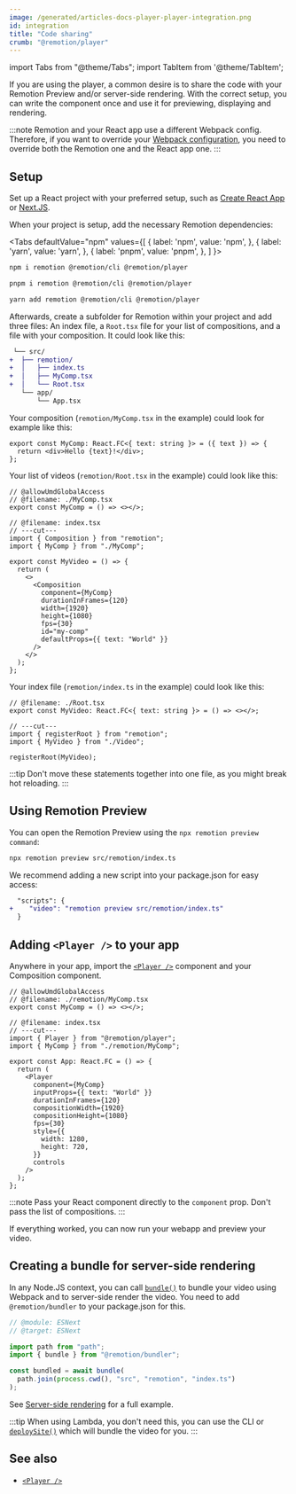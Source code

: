 ```yaml
---
image: /generated/articles-docs-player-player-integration.png
id: integration
title: "Code sharing"
crumb: "@remotion/player"
---
```


import Tabs from "@theme/Tabs";
import TabItem from '@theme/TabItem';

If you are using the player, a common desire is to share the code with your Remotion Preview and/or server-side rendering. With the correct setup, you can write the component once and use it for previewing, displaying and rendering.

:::note
Remotion and your React app use a different Webpack config. Therefore, if you want to override your [Webpack configuration](/docs/webpack), you need to override both the Remotion one and the React app one.
:::

## Setup

Set up a React project with your preferred setup, such as [Create React App](https://reactjs.org/docs/create-a-new-react-app.html) or [Next.JS](https://nextjs.org/learn/basics/create-nextjs-app/setup).

When your project is setup, add the necessary Remotion dependencies:

<Tabs
defaultValue="npm"
values={[
{ label: 'npm', value: 'npm', },
{ label: 'yarn', value: 'yarn', },
{ label: 'pnpm', value: 'pnpm', },
]
}>
<TabItem value="npm">

```bash
npm i remotion @remotion/cli @remotion/player
```

  </TabItem>

  <TabItem value="pnpm">

```bash
pnpm i remotion @remotion/cli @remotion/player
```

  </TabItem>
  <TabItem value="yarn">

```bash
yarn add remotion @remotion/cli @remotion/player
```

  </TabItem>
</Tabs>

Afterwards, create a subfolder for Remotion within your project and add three files: An index file, a `Root.tsx` file for your list of compositions, and a file with your composition. It could look like this:

```diff
 └── src/
+  ├── remotion/
+  │   ├── index.ts
+  │   ├── MyComp.tsx
+  │   └── Root.tsx
   └── app/
       └── App.tsx
```

Your composition (`remotion/MyComp.tsx` in the example) could look for example like this:

```tsx twoslash
export const MyComp: React.FC<{ text: string }> = ({ text }) => {
  return <div>Hello {text}!</div>;
};
```

Your list of videos (`remotion/Root.tsx` in the example) could look like this:

```tsx twoslash
// @allowUmdGlobalAccess
// @filename: ./MyComp.tsx
export const MyComp = () => <></>;

// @filename: index.tsx
// ---cut---
import { Composition } from "remotion";
import { MyComp } from "./MyComp";

export const MyVideo = () => {
  return (
    <>
      <Composition
        component={MyComp}
        durationInFrames={120}
        width={1920}
        height={1080}
        fps={30}
        id="my-comp"
        defaultProps={{ text: "World" }}
      />
    </>
  );
};
```

Your index file (`remotion/index.ts` in the example) could look like this:

```tsx twoslash
// @filename: ./Root.tsx
export const MyVideo: React.FC<{ text: string }> = () => <></>;

// ---cut---
import { registerRoot } from "remotion";
import { MyVideo } from "./Video";

registerRoot(MyVideo);
```

:::tip
Don't move these statements together into one file, as you might break hot reloading.
:::

## Using Remotion Preview

You can open the Remotion Preview using the `npx remotion preview command`:

```bash
npx remotion preview src/remotion/index.ts
```

We recommend adding a new script into your package.json for easy access:

```diff
  "scripts": {
+    "video": "remotion preview src/remotion/index.ts"
  }
```

## Adding `<Player />` to your app

Anywhere in your app, import the [`<Player />`](/docs/player) component and your Composition component.

```tsx twoslash
// @allowUmdGlobalAccess
// @filename: ./remotion/MyComp.tsx
export const MyComp = () => <></>;

// @filename: index.tsx
// ---cut---
import { Player } from "@remotion/player";
import { MyComp } from "./remotion/MyComp";

export const App: React.FC = () => {
  return (
    <Player
      component={MyComp}
      inputProps={{ text: "World" }}
      durationInFrames={120}
      compositionWidth={1920}
      compositionHeight={1080}
      fps={30}
      style={{
        width: 1280,
        height: 720,
      }}
      controls
    />
  );
};
```

:::note
Pass your React component directly to the `component` prop. Don't pass the list of compositions.
:::

If everything worked, you can now run your webapp and preview your video.

## Creating a bundle for server-side rendering

In any Node.JS context, you can call [`bundle()`](/docs/bundle) to bundle your video using Webpack and to server-side render the video. You need to add `@remotion/bundler` to your package.json for this.

```ts twoslash title="server.tsx"
// @module: ESNext
// @target: ESNext

import path from "path";
import { bundle } from "@remotion/bundler";

const bundled = await bundle(
  path.join(process.cwd(), "src", "remotion", "index.ts")
);
```

See [Server-side rendering](/docs/ssr) for a full example.

:::tip
When using Lambda, you don't need this, you can use the CLI or [`deploySite()`](/docs/lambda/deploysite) which will bundle the video for you.
:::

## See also

- [`<Player />`](/docs/player)

